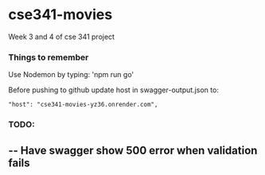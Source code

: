 # cse341-movies

Week 3 and 4 of cse 341 project

### Things to remember

Use Nodemon by typing: 'npm run go'

Before pushing to github update host in swagger-output.json to:

```
"host": "cse341-movies-yz36.onrender.com",

```

### TODO:

## -- Have swagger show 500 error when validation fails
